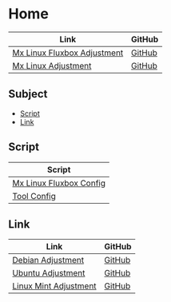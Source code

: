 

# Home

| Link | GitHub |
| ---- | ------ |
| [Mx Linux Fluxbox Adjustment](https://samwhelp.github.io/mxlinux-fluxbox-adjustment/) | [GitHub](https://github.com/samwhelp/mxlinux-fluxbox-adjustment) |
| [Mx Linux Adjustment](https://samwhelp.github.io/mxlinux-adjustment/) | [GitHub](https://github.com/samwhelp/mxlinux-adjustment) |




## Subject

* [Script](#script)
* [Link](#link)




## Script

| Script |
| ------ |
| [Mx Linux Fluxbox Config](https://github.com/samwhelp/mxlinux-fluxbox-adjustment/tree/main/prototype/main/fluxbox-config) |
| [Tool Config](https://github.com/samwhelp/mxlinux-adjustment/tree/main/prototype/main/tool-config/part) |




## Link

| Link | GitHub |
| ---- | ------ |
| [Debian Adjustment](https://samwhelp.github.io/debian-adjustment/) | [GitHub](https://github.com/samwhelp/debian-adjustment) |
| [Ubuntu Adjustment](https://samwhelp.github.io/ubuntu-adjustment/) | [GitHub](https://github.com/samwhelp/ubuntu-adjustment) |
| [Linux Mint Adjustment](https://samwhelp.github.io/linuxmint-adjustment/) | [GitHub](https://github.com/samwhelp/linuxmint-adjustment) |
